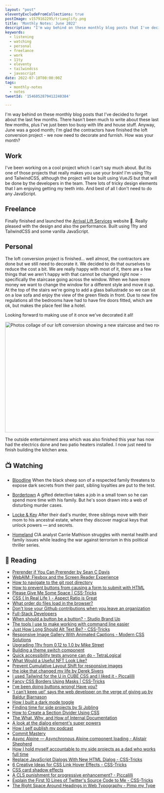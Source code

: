 ```yaml
---
layout: "post"
eleventyExcludeFromCollections: true
postImage: v1579162295/trianglify.png
title: 'Monthly Notes: June 2022'
description: "I'm way behind on these monthly blog posts that I've decided to forget about the last few months. There hasn't been much to write about these last few months, plus I've just been too busy with life and house stuff."
keywords:
  - listening
  - watching
  - personal
  - freelance
  - work
  - 11ty
  - eleventy
  - tailwindcss
  - javascript
date: 2022-07-10T00:00:00Z
tags:
  - monthly-notes
  - notes
tweetId: '1546052879412240384'

---
```

I'm way behind on these monthly blog posts that I've decided to forget about the last few months. There hasn't been much to write about these last few months, plus I've just been too busy with life and house stuff. Anyway, June was a good month; I'm glad the contractors have finished the loft conversion project - we now need to decorate and furnish. How was your month?

## Work
I've been working on a cool project which I can't say much about. But its one of those projects that really makes you use your brain! I'm using 11ty and TailwindCSS, although the project will be built using VueJS but that will be done by the developers in the team. There lots of tricky design elements that I am enjoying getting my teeth into. And best of all I don't need to do any JavaScript.

## Freelance
Finally finished and launched the [Arrival Lift Services](https://www.arrival-lifts.co.uk/ "Arrival Lift Services") website 🎉. Really pleased with the design and also the performance. Built using 11ty and TailwindCSS and some vanilla JavaScript.

## Personal
The loft conversion project is finished... well almost, the contractors are done but we still need to decorate it. We decided to do that ourselves to reduce the cost a bit. We are really happy with most of it, there are a few things that we aren't happy with that cannot be changed right now - specifically the staircase going across the window. When we have more money we want to change the window for a different style and move it up. At the top of the stairs we're going to add a glass ballustrade so we can sit on a low sofa and enjoy the view of the green fileds in front. Due to new fire regulations all the bedrooms have had to have fire doors fitted, which are ok, but makes the place feel like a hotel.

Looking forward to making use of it once we've decorated it all!

<div class="u-center"><img class="u-block u-width-auto" src="https://res.cloudinary.com/juanfernandes/image/upload/v1657353099/loft-conversion.jpg" loading="lazy" width="1024" height="361" alt="Photos collage of our loft conversion showing a new staircase and two rooms."></div>

The outside entertainment area which was also finished this year has now had the electrics done and two patio heaters installed. I now just need to finish building the kitchen area.

## 📺 Watching
- [Bloodline](https://www.themoviedb.org/tv/61986-bloodline "Bloodline")
  When the black sheep son of a respected family threatens to expose dark secrets from their past, sibling loyalties are put to the test.

- [Bordertown](https://www.themoviedb.org/tv/68327-sorjonen "Bordertown")
  A gifted detective takes a job in a small town so he can spend more time with his family. But he's soon drawn into a web of disturbing murder cases.

- [Locke & Key](https://www.themoviedb.org/tv/86423-locke-key "Locke & Key")
  After their dad's murder, three siblings move with their mom to his ancestral estate, where they discover magical keys that unlock powers — and secrets.

- [Homeland](https://www.themoviedb.org/tv/1407-homeland "Homeland")
  CIA analyst Carrie Mathison struggles with mental health and family issues while leading the war against terrorism in this political thriller series.

## 📖 Reading
- [Prerender if You Can Prerender by Sean C Davis](https://www.seancdavis.com/posts/prerender-if-you-can-prerender/ "Prerender if You Can Prerender by Sean C Davis")
- [WebAIM: Flexbox and the Screen Reader Experience](https://webaim.org/blog/flexbox-and-the-screen-reader-experience/ "WebAIM: Flexbox and the Screen Reader Experience")
- [How to navigate to the git root directory](https://www.stefanjudis.com/snippets/how-to-navigate-to-the-git-root-directory/ "How to navigate to the git root directory")
- [How to prevent buttons from causing a form to submit with HTML](https://gomakethings.com/how-to-prevent-buttons-from-causing-a-form-to-submit-with-html/ "How to prevent buttons from causing a form to submit with HTML")
- [Please Give Me Some Space | CSS-Tricks](https://css-tricks.com/please-give-me-some-space/ "Please Give Me Some Space | CSS-Tricks")
- [CSS { In Real Life } - Aspect Ratio is Great](https://css-irl.info/aspect-ratio-is-great/ "CSS { In Real Life } - Aspect Ratio is Great")
- [What order do files load in the browser?](https://gomakethings.com/what-order-do-files-load-in-the-browser/ "What order do files load in the browser?")
- [Don't lose your Github contributions when you leave an organization](https://vikrantbhat.hashnode.dev/dont-lose-your-github-contributions-when-you-leave-an-organization "Don't lose your Github contributions when you leave an organization")
- [Full-Stack Developers](https://bradfrost.com/blog/post/full-stack-developers/ "Full-Stack Developers")
- [When should a button be a button? - Studio Brand Up](https://studiobrandup.com/when-should-a-button-be-a-button/ "When should a button be a button? - Studio Brand Up")
- [The tools I use to make working with command line easier](https://gomakethings.com/the-tools-i-use-to-make-working-with-command-line-easier/ "The tools I use to make working with command line easier")
- [Just How Long Should Alt Text Be? - CSS-Tricks](https://css-tricks.com/just-how-long-should-alt-text-be/ "Just How Long Should Alt Text Be? - CSS-Tricks")
- [Responsive Image Gallery With Animated Captions - Modern CSS Solutions](https://moderncss.dev/responsive-image-gallery-with-animated-captions/ "Responsive Image Gallery With Animated Captions - Modern CSS Solutions")
- [Upgrading 11ty from 0.12 to 1.0 by Mike Street](https://www.mikestreety.co.uk/blog/upgrading-11ty-from-0-12-to-1-0/ "Upgrading 11ty from 0.12 to 1.0 by Mike Street")
- [Building a theme switch component](https://web.dev/building-a-theme-switch-component/ "Building a theme switch component")
- [Quick accessibility tests anyone can do - TetraLogical](https://tetralogical.com/blog/2022/01/18/quick-accessibility-tests-anyone-can-do/ "Quick accessibility tests anyone can do - TetraLogical")
- [What Would a Useful NFT Look Like?](https://blog.developerdao.com/what-would-a-useful-nft-look-like "What Would a Useful NFT Look Like?")
- [Prevent Cumulative Layout Shift for responsive images](https://web.archive.org/web/20230518085032/https://blog.jankoritak.com/how-to-prevent-cumulative-layout-shift-for-responsive-images "Prevent Cumulative Layout Shift for responsive images")
- [the joke that changed my life by Derek Sivers](https://sive.rs/joke "the joke that changed my life by Derek Sivers")
- [I used Tailwind for the U in CUBE CSS and I liked it - Piccalilli](https://piccalil.li/blog/i-used-tailwind-for-the-u-in-cube-css-and-i-liked-it/ "I used Tailwind for the U in CUBE CSS and I liked it - Piccalilli")
- [Fancy CSS Borders Using Masks | CSS-Tricks](https://css-tricks.com/css-borders-using-masks/ "Fancy CSS Borders Using Masks | CSS-Tricks")
- [I’ve been doing buttons wrong! Have you?](https://uxplanet.org/ive-been-doing-buttons-wrong-have-you-2117c0066613 "I’ve been doing buttons wrong! Have you?")
- ['I can't keep up!' says the web developer on the verge of giving up by Baldur Bjarnason](https://www.baldurbjarnason.com/2022/i-cant-keep-up-with-web-dev/ "'I can't keep up!' says the web developer on the verge of giving up by Baldur Bjarnason")
- [How I built a dark mode toggle](https://hidde.blog/dark-light/ "How I built a dark mode toggle")
- [Finding time for side projects by Si Jobling](https://sijobling.com/blog/finding-time-for-side-projects/ "Finding time for side projects by Si Jobling")
- [How to Create a Section Divider Using CSS](https://www.freecodecamp.org/news/section-divider-using-css/ "How to Create a Section Divider Using CSS")
- [The What, Why, and How of Internal Documentation](https://www.stephaniemorillo.co/post/the-what-why-and-how-of-internal-documentation "The What, Why, and How of Internal Documentation")
- [A look at the dialog element's super powers](https://www.stefanjudis.com/blog/a-look-at-the-dialog-elements-super-powers/ "A look at the dialog element's super powers")
- [How I self publish my podcast](https://gomakethings.com/how-i-self-publish-my-podcast/ "How I self publish my podcast")
- [Commit Mastery](https://halawa.dev/2022/06/06/why-good-commit-messages-matter-and-how-to-implement-effective-validation-techniques/ "Commit Mastery")
- [Async Alpine — Asynchronous Alpine component loading - Alistair Shepherd](https://www.alistairshepherd.uk/writing/async-alpine/ "Async Alpine — Asynchronous Alpine component loading - Alistair Shepherd")
- [How I hold myself accountable to my side projects as a dad who works full time](https://www.indiehackers.com/post/how-i-hold-myself-accountable-to-my-side-projects-as-a-dad-who-works-full-time-6a4f0c32ed "How I hold myself accountable to my side projects as a dad who works full time")
- [Replace JavaScript Dialogs With New HTML Dialog - CSS-Tricks](https://css-tricks.com/replace-javascript-dialogs-html-dialog-element/ "Replace JavaScript Dialogs With New HTML Dialog - CSS-Tricks")
- [6 Creative Ideas for CSS Link Hover Effects - CSS-Tricks](https://css-tricks.com/css-link-hover-effects/ "6 Creative Ideas for CSS Link Hover Effects - CSS-Tricks")
- [CSS card shadow effects](https://chenhuijing.com/blog/css-card-shadow-effects/ "CSS card shadow effects")
- [A CLS punishment for progressive enhancement? - Piccalilli](https://piccalil.li/blog/a-cls-punishment-for-progressive-enhancement/ "A CLS punishment for progressive enhancement? - Piccalilli")
- [Explain the First 10 Lines of Twitter's Source Code to Me - CSS-Tricks](https://css-tricks.com/explain-the-first-10-lines-of-twitter-source-code/ "Explain the First 10 Lines of Twitter's Source Code to Me - CSS-Tricks")
- [The Right Space Around Headings in Web Typography - Pimp my Type](https://pimpmytype.com/hugo-md/ "The Right Space Around Headings in Web Typography - Pimp my Type")

